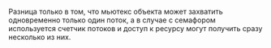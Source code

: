   Разница только в том, что мьютекс объекта может захватить одновременно только один поток, а в случае с семафором используется счетчик потоков
и доступ к ресурсу могут получить сразу несколько из них.
